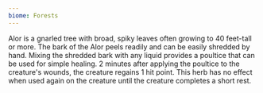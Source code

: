 ```yaml
---
biome: Forests
---
```

Alor is a gnarled tree with broad, spiky leaves often growing to 40 feet-tall or more. The bark of the Alor peels readily and can be easily shredded by hand. Mixing the shredded bark with any liquid provides a poultice that can be used for simple healing. 2 minutes after applying the poultice to the creature's wounds, the creature regains 1 hit point. This herb has no effect when used again on the creature until the creature completes a short rest. 

